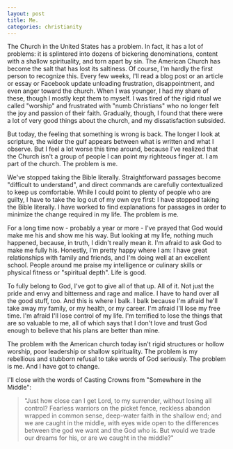```yaml
---
layout: post
title: Me.
categories: christianity
---
```


  The Church in the United States has a problem.  In fact, it has a lot of problems: it is splintered into dozens of bickering denominations, content with a shallow spirituality, and torn apart by sin.  The American Church has become the salt that has lost its saltiness.
  Of course, I'm hardly the first person to recognize this.  Every few weeks, I'll read a blog post or an article or essay or Facebook update unloading frustration, disappointment, and even anger toward the church.  When I was younger, I had my share of these, though I mostly kept them to myself.  I was tired of the rigid ritual we called "worship" and frustrated with "numb Christians" who no longer felt the joy and passion of their faith.  Gradually, though, I found that there were a lot of very good things about the church, and my dissatisfaction subsided.

But today, the feeling that something is wrong is back.  The longer I look at scripture, the wider the gulf appears between what is written and what I observe.  But I feel a lot worse this time around, because I've realized that the Church isn't a group of people I can point my righteous finger at.  I am part of the church.  The problem is me.

We've stopped taking the Bible literally.  Straightforward passages become "difficult to understand", and direct commands are carefully contextualized to keep us comfortable.  While I could point to plenty of people who are guilty, I have to take the log out of my own eye first:  I have stopped taking the Bible literally.  I have worked to find explanations for passages in order to minimize the change required in my life.  The problem is me.

For a long time now - probably a year or more - I've prayed that God would make me his and show me his way.  But looking at my life, nothing much happened, because, in truth, I didn't really mean it.  I'm afraid to ask God to make me fully his.  Honestly, I'm pretty happy where I am: I have great relationships with family and friends, and I'm doing well at an excellent school.  People around me praise my intelligence or culinary skills or physical fitness or "spiritual depth".  Life is good.

To fully belong to God, I've got to give all of that up.  All of it.  Not just the pride and envy and bitterness and rage and malice.  I have to hand over all the good stuff, too.  And this is where I balk.  I balk because I'm afraid he'll take away my family, or my health, or my career.  I'm afraid I'll lose my free time.  I'm afraid I'll lose control of my life.  I'm terrified to lose the things that are so valuable to me, all of which says that I don't love and trust God enough to believe that his plans are better than mine.

The problem with the American church today isn't rigid structures or hollow worship, poor leadership or shallow spirituality.  The problem is my rebellious and stubborn refusal to take words of God seriously.  The problem is me.  And I have got to change.

I'll close with the words of Casting Crowns from "Somewhere in the Middle":

> "Just how close can I get Lord, to my surrender, without losing all control?  Fearless warriors on the picket fence, reckless abandon wrapped in common sense, deep-water faith in the shallow end; and we are caught in the middle, with eyes wide open to the differences between the god we want and the God who is.  But would we trade our dreams for his, or are we caught in the middle?"

